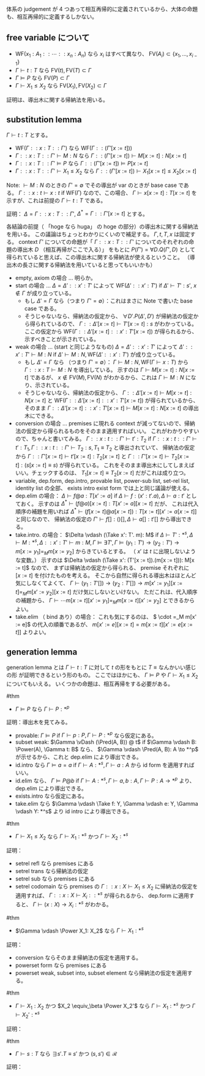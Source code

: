 体系の judgement が 4 つあって相互再帰的に定義されているから、大体の命題も、相互再帰的に定義するしかない。

## free variable について
- $\text{WF}(x_1: A_1:: \cdots :: x_n: A_n)$ なら $x_i$ はすべて異なり、 $\text{FV}(A_i) \subset \{x_1, \ldots, x_{i-1}\}$
- $\Gamma \vdash t: T$ なら $\text{FV}(t), \text{FV}(T) \subset \Gamma$
- $\Gamma \vDash P$ なら $\text{FV}(P) \subset \Gamma$
- $\Gamma \vdash X_1 \leq X_2$ なら $\text{FV}(X_1), \text{FV}(X_2) \subset \Gamma$

証明は、導出木に関する帰納法を用いる。

## substitution lemma
$\Gamma \vdash t: T$ とする。
- $\text{WF}(\Gamma:: x: T::\Gamma')$ なら $\text{WF}(\Gamma::(\Gamma'[x := t]))$
- $\Gamma:: x: T::\Gamma' \vdash M: N$ なら $\Gamma::(\Gamma'[x := t]) \vdash M[x := t]: N[x := t]$
- $\Gamma:: x: T::\Gamma' \vDash P$ なら $\Gamma::(\Gamma'[x := t]) \vDash P[x := t]$
- $\Gamma:: x: T::\Gamma' \vdash X_1 \leq X_2$ なら $\Gamma::(\Gamma'[x := t]) \vdash X_1[x := t] \leq X_2[x := t]$

Note:
$\vdash M: N$ のときの $\Gamma' = \emptyset$ でその導出が var のときが base case である。
$\Gamma :: x: t \vdash x: t$ if $\text{WF}(\Gamma)$ なので、この場合、 $\Gamma \vdash x[x := t]: T[x := t]$ を示すが、これは前提の $\Gamma \vdash t: T$ である。

証明：
$\Delta = \Gamma :: x: T :: \Gamma'$, $\Delta^* = \Gamma:: \Gamma'[x := t]$ とする。

各結論の前提（ 「hoge なら huga」 の hoge の部分）の導出木に関する帰納法を用いる。
この議論はちょっとわかりにくいので補足する。
$\Gamma, t, T, x$ は固定する。
context $\Gamma'$ についての命題が「 $\Gamma::x: T::\Gamma'$ についてのそれぞれの命題の導出木 $D$ （相互再帰がここで入る）」
をもとに $P(\Gamma') = \forall D. Q(\Gamma', D)$ として得られていると思えば、この導出木に関する帰納法が使えるということ。
（導出木の長さに関する帰納法を用いていると思ってもいいかも）

- empty, axiom の場合 ... 明らか。
- start の場合 ... $\Delta = \Delta':: x': T'$ によって $\text{WF}(\Delta'::x': T')$ if $\Delta' \vdash T': s'$, $x \notin \Gamma$ が成り立っている。
  - もし $\Delta' = \Gamma$ なら（つまり $\Gamma' = \emptyset$）：これはまさに Note で書いた base case である。
  - そうじゃないなら、帰納法の仮定から、 $\forall D'. P(\Delta', D')$ が帰納法の仮定から得られているので、
    $\Gamma::\Delta'[x := t] \vdash T'[x := t]: s$ がわかっている。
    ここの仮定から $\text{WF}(\Gamma::\Delta'[x := t]::x': T'[x := t])$ が得られるから、示すべきことが示されている。
- weak の場合 ... (start と同じようなもの) $\Delta = \Delta':: x': T'$ によって $\Delta'::x': T' \vdash M: N$ if $\Delta' \vdash M: N, \text{WF}(\Delta'::x':T')$ が成り立っている。
  - もし $\Delta' = \Gamma$ なら （つまり $\Gamma' = \emptyset$）： $\Gamma \vdash M: N, \text{WF}(\Gamma \vdash x: T)$ から
    $\Gamma ::x: T \vdash M: N$ を導出している。
    示すのは $\Gamma \vdash M[x := t]: N[x := t]$ であるが、 $x \notin \text{FV}(M), \text{FV}(N)$ がわかるから、これは $\Gamma \vdash M: N$ になり、示されている。
  - そうじゃないなら、帰納法の仮定から、 $\Gamma ::\Delta'[x := t] \vdash M[x := t]: N[x := t]$ と $\text{WF}(\Gamma ::\Delta'[x := t]::x': T'[x := t])$ が得られているから、そのまま $\Gamma::\Delta'[x := t]::x': T'[x := t] \vdash M[x := t]: N[x := t]$ の導出木にできる。
- conversion の場合 ... premises に現れる context が減ってないので、帰納法の仮定から得られるものをそのまま適用すればいい。
  これがわかりやすいので、ちゃんと書いてみる。
  $\Gamma:: x: t :: \Gamma' \vdash t': T_2$ if $\Gamma::x:t::\Gamma' \vdash t': T_1, \Gamma::x:t::\Gamma' \vdash T_2: s, T_1 \equiv T_2$ と導出されていて、
  帰納法の仮定から $\Gamma::\Gamma'[x:=t] \vdash t'[x:=t]: T_2[x:=t]$ と $\Gamma::\Gamma'[x:=t] \vdash T_2[x:=t]:(s[x:=t] \equiv s)$ が得られている。
  これをそのまま導出木にしてしまえばいい。チェックするのは、 $T_1[x:=t] \equiv T_2[x:=t]$ だがこれは成り立つ。 
- variable, dep.form, dep.intro, provable list, power-sub list, set-rel list, identity list の全部、 exists intro exist form では上と同じ議論が使える。
- dep.elim の場合：
  $\Delta \vdash f @ a: T[x' := a]$ if $\Delta \vdash f: (x': t'. a), \Delta \vdash a: t'$ としておく。
  示すのは $\Delta^* \vdash (f @ a)[x := t]: T[x' := a][x := t]$ だが、
  これは代入順序の補題を用いれば $\Delta^* \vdash (f[x := t] @ a [x := t]): T[x := t][x' := a[x := t]]$ と同じなので、
  帰納法の仮定の $\Gamma' \vdash f[]: ()[], \Delta \vdash a[]: t'[]$ から導出できる。
- take.intro. の場合：
  $\Delta \vdash (\Take x': T'. m): M$ if $\Delta \vdash T': *^s, \Delta \vdash M: *^s, \Delta ::x': T' \vdash m: M, \Gamma \vDash \exists T', \Gamma \vDash (y_1: T') \to (y_2 : T') \to m[x := y_1] =_M m[x := y_2]$ からきているとする。
  （ $x'$ は $t$ に出現しないような変数。）
  示すのは $\Delta \vdash (\Take x': (T'[x := t]).(m[x := t])): M[x := t]$ なので、
  まずは帰納法の仮定から得られる、 premise それぞれに $[x := t]$ を付けたものを考える。
  そこから自然に得られる導出木はほとんど気にしなくてよくて、 $\Gamma \vdash (y_1: T'[]) \to (y_2 : T'[]) \to m[x' := y_1][x := t] =_M m[x' := y_2][x := t]$ だけ気にしないといけない。
  ただこれは、代入順序の補題から、 $\Gamma \vdash \cdots m[x := t][x' := y_1] =_M m[x := t][x' := y_2]$ とできるからよい。
- take.elim （ bind あり）の場合：
  これも気にするのは、 $ \cdot =_M m[x' := e]$ の代入の順番であるが、 $m[x' := e][x := t] = m[x := t][x' := e[x := t]]$ よりよい。

## generation lemma
generation lemma とは $\Gamma \vdash t: T$ に対して $t$ の形をもとに $T \equiv \text{なんかいい感じの形}$ が証明できるという形のもの。
ここではほかにも、 $\Gamma \vDash P$ や $\Gamma \vdash X_1 \leq X_2$ についてもいえる。
いくつかの命題は、相互再帰をする必要がある。

#thm
- $\Gamma \vDash P$ なら $\Gamma \vdash P: *^p$

証明：導出木を見てみる。
- provable: $\Gamma \vDash P$ if $\Gamma \vdash p: P, \Gamma \vdash P: *^p$ なら仮定にある。
- subset weak: $\Gamma \vDash (\Pred(A, B)) @ t$ if $\Gamma \vdash B: \Power(A), \Gamma t: B$ なら、
  $\Gamma \vdash \Pred(A, B): A \to *^p$ が示せるから、これと dep.elim により導出できる。
- id.intro なら $\Gamma \vDash a = a$ if $\Gamma \vdash A: *^s, \Gamma \vdash a: A$ から id form を適用すればいい。
- id.elim なら、 $\Gamma \vDash P @ b$ if $\Gamma \vdash A: *^s, \Gamma \vdash a, b: A, \Gamma \vdash P: A \to *^p$ より、 dep.elim により導出できる。
- exists.intro なら仮定にある。
- take.elim なら $\Gamma \vdash \Take f: Y, \Gamma \vdash e: Y, \Gamma \vdash Y: *^s$ より id intro により導出できる。

#thm
- $\Gamma \vdash X_1 \leq X_2$ なら $\Gamma \vdash X_1: *^s$ かつ $\Gamma \vdash X_2: *^s$

証明：
- setrel refl なら premises にある
- setrel trans なら帰納法の仮定
- setrel sub なら premises にある
- setrel codomain なら premises の $\Gamma::x: X \vdash X_1 \leq X_2$ に帰納法の仮定を適用すれば、
  $\Gamma::x: X \vdash X_i: :*^s$ が得られるから、
  dep.form に適用すると、 $\Gamma \vdash (x: X) \to X_i: *^s$ がわかる。

#thm
- $\Gamma \vdash \Power X_1: X_2$ なら $\Gamma \vdash X_1: *^s$

証明：
- conversion ならそのまま帰納法の仮定を適用する。
- powerset form なら premises にある
- powerset weak, subset into, subset element なら帰納法の仮定を適用する。


#thm
- $\Gamma \vdash X_1: X_2$ かつ $X_2 \equiv_\beta \Power X_2'$ なら $\Gamma \vdash X_1: *^s$ かつ $\Gamma \vdash X_2': *^s$

証明：

#thm
- $\Gamma \vdash s: T$ なら $\exists s'. T \equiv s'$ かつ $(s, s') \in \mathcal{R}$

証明：
